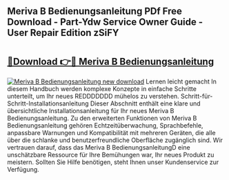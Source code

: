 ## Meriva B Bedienungsanleitung PDf Free Download - Part-Ydw Service Owner Guide - User Repair Edition zSiFY

# <h2><a href="http://df2wus.blite.top/?on=Meriva+B+Bedienungsanleitung">🔗Download 👉🔴 Meriva B Bedienungsanleitung</a></h2>

[![Meriva B Bedienungsanleitung new download](https://i.imgur.com/lujVjoI.png)](http://df2wus.blite.top/?on=Meriva+B+Bedienungsanleitung)
Lernen leicht gemacht In diesem Handbuch werden komplexe Konzepte in einfache Schritte unterteilt, um Ihr neues REDDDDDDD mühelos zu verstehen. Schritt-für-Schritt-Installationsanleitung Dieser Abschnitt enthält eine klare und übersichtliche Installationsanleitung für Ihr neues Meriva B Bedienungsanleitung. Zu den erweiterten Funktionen von Meriva B Bedienungsanleitung gehören Echtzeitüberwachung, Sprachbefehle, anpassbare Warnungen und Kompatibilität mit mehreren Geräten, die alle über die schlanke und benutzerfreundliche Oberfläche zugänglich sind. Wir vertrauen darauf, dass das Meriva B BedienungsanleitungD eine unschätzbare Ressource für Ihre Bemühungen war, Ihr neues Produkt zu meistern. Sollten Sie Hilfe benötigen, steht Ihnen unser Kundenservice zur Verfügung.

